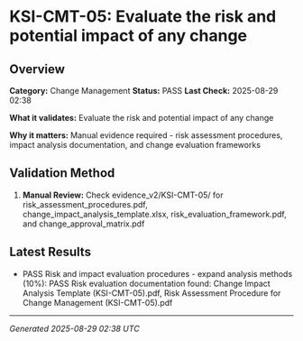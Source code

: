 # KSI-CMT-05: Evaluate the risk and potential impact of any change

## Overview

**Category:** Change Management
**Status:** PASS
**Last Check:** 2025-08-29 02:38

**What it validates:** Evaluate the risk and potential impact of any change

**Why it matters:** Manual evidence required - risk assessment procedures, impact analysis documentation, and change evaluation frameworks

## Validation Method

1. **Manual Review:** Check evidence_v2/KSI-CMT-05/ for risk_assessment_procedures.pdf, change_impact_analysis_template.xlsx, risk_evaluation_framework.pdf, and change_approval_matrix.pdf

## Latest Results

- PASS Risk and impact evaluation procedures - expand analysis methods (10%): PASS Risk evaluation documentation found: Change Impact Analysis Template (KSI-CMT-05).pdf, Risk Assessment Procedure for Change Management (KSI-CMT-05).pdf

---
*Generated 2025-08-29 02:38 UTC*